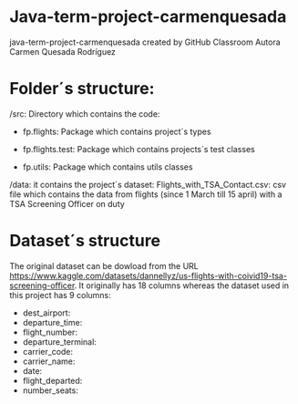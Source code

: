 # Java-term-project-carmenquesada
java-term-project-carmenquesada created by GitHub Classroom
Autora Carmen Quesada Rodríguez

# Folder´s structure:

/src: Directory which contains the code:

- fp.flights: Package which contains project´s types

- fp.flights.test: Package which contains projects´s test classes

- fp.utils: Package which contains utils classes

/data: it contains the project´s dataset:
Flights_with_TSA_Contact.csv: csv file which contains the data from flights (since 1 March till 15 april) with a TSA Screening Officer on duty

# Dataset´s structure
The original dataset can be dowload from the URL https://www.kaggle.com/datasets/dannellyz/us-flights-with-coivid19-tsa-screening-officer. 
It originally has 18 columns whereas the dataset used in this project has 9 columns:
- dest_airport:
- departure_time:
- flight_number:
- departure_terminal:
- carrier_code:
- carrier_name:
- date:
- flight_departed:
- number_seats:
